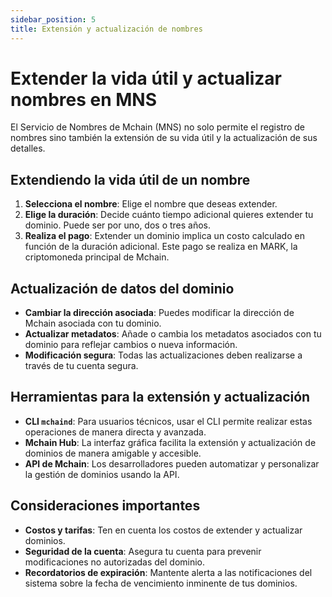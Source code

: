 ```yaml
---
sidebar_position: 5
title: Extensión y actualización de nombres
---
```


# Extender la vida útil y actualizar nombres en MNS

El Servicio de Nombres de Mchain (MNS) no solo permite el registro de nombres sino también la extensión de su vida útil y la actualización de sus detalles.

## Extendiendo la vida útil de un nombre

1. **Selecciona el nombre**: Elige el nombre que deseas extender.
2. **Elige la duración**: Decide cuánto tiempo adicional quieres extender tu dominio. Puede ser por uno, dos o tres años.
3. **Realiza el pago**: Extender un dominio implica un costo calculado en función de la duración adicional. Este pago se realiza en MARK, la criptomoneda principal de Mchain.

## Actualización de datos del dominio

- **Cambiar la dirección asociada**: Puedes modificar la dirección de Mchain asociada con tu dominio.
- **Actualizar metadatos**: Añade o cambia los metadatos asociados con tu dominio para reflejar cambios o nueva información.
- **Modificación segura**: Todas las actualizaciones deben realizarse a través de tu cuenta segura.

## Herramientas para la extensión y actualización

- **CLI `mchaind`**: Para usuarios técnicos, usar el CLI permite realizar estas operaciones de manera directa y avanzada.
- **Mchain Hub**: La interfaz gráfica facilita la extensión y actualización de dominios de manera amigable y accesible.
- **API de Mchain**: Los desarrolladores pueden automatizar y personalizar la gestión de dominios usando la API.

## Consideraciones importantes

- **Costos y tarifas**: Ten en cuenta los costos de extender y actualizar dominios.
- **Seguridad de la cuenta**: Asegura tu cuenta para prevenir modificaciones no autorizadas del dominio.
- **Recordatorios de expiración**: Mantente alerta a las notificaciones del sistema sobre la fecha de vencimiento inminente de tus dominios.
